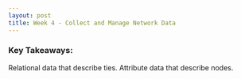```yaml
---
layout: post
title: Week 4 - Collect and Manage Network Data
---
```


### Key Takeaways:
<p class="message">
Relational data that describe ties.   
Attribute data that describe nodes.
</p>